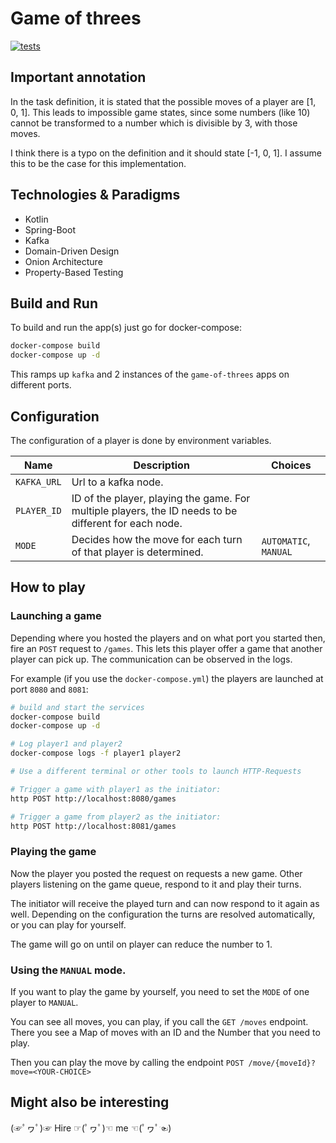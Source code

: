# Game of threes

[![tests](https://github.com/Lausi95/game-of-threes/actions/workflows/test.yml/badge.svg?event=push)](https://github.com/Lausi95/game-of-threes/actions/workflows/test.yml)

## Important annotation
In the task definition, it is stated that the possible
moves of a player are [1, 0, 1]. This leads to impossible game states, since
some numbers (like 10) cannot be transformed to a number which is divisible
by 3, with those moves.

I think there is a typo on the definition and it should state [-1, 0, 1].
I assume this to be the case for this implementation.

## Technologies & Paradigms
- Kotlin
- Spring-Boot
- Kafka
- Domain-Driven Design
- Onion Architecture
- Property-Based Testing

## Build and Run
To build and run the app(s) just go for docker-compose:
```bash
docker-compose build
docker-compose up -d
```
This ramps up `kafka` and 2 instances of the `game-of-threes` apps on different ports.

## Configuration

The configuration of a player is done by environment variables.

| Name        | Description                                                                                           | Choices               |
|-------------|-------------------------------------------------------------------------------------------------------|-----------------------|
| `KAFKA_URL` | Url to a kafka node.                                                                                  |                       |
| `PLAYER_ID` | ID of the player, playing the game. For multiple players, the ID needs to be different for each node. |                       |
| `MODE`      | Decides how the move for each turn of that player is determined.                                      | `AUTOMATIC`, `MANUAL` |


## How to play

### Launching a game
Depending where you hosted the players and on what port you started then,
fire an `POST` request to `/games`. This lets this player offer a game that another
player can pick up. The communication can be observed in the logs.

For example (if you use the `docker-compose.yml`) the players are launched at port `8080` and `8081`:

```bash
# build and start the services
docker-compose build
docker-compose up -d

# Log player1 and player2
docker-compose logs -f player1 player2

# Use a different terminal or other tools to launch HTTP-Requests

# Trigger a game with player1 as the initiator:
http POST http://localhost:8080/games

# Trigger a game from player2 as the initiator:
http POST http://localhost:8081/games
```

### Playing the game

Now the player you posted the request on requests a new game.
Other players listening on the game queue, respond to it and play their turns.

The initiator will receive the played turn and can now respond to it again as well.
Depending on the configuration the turns are resolved automatically, or you can
play for yourself.

The game will go on until on player can reduce the number to 1.

### Using the `MANUAL` mode.

If you want to play the game by yourself, you need to set the `MODE` of one player
to `MANUAL`.

You can see all moves, you can play, if you call the `GET /moves` endpoint.
There you see a Map of moves with an ID and the Number that you need to play.

Then you can play the move by calling the endpoint `POST /move/{moveId}?move=<YOUR-CHOICE>`

## Might also be interesting
(☞ﾟヮﾟ)☞ Hire ☞(ﾟヮﾟ)☜ me ☜(ﾟヮﾟ☜)
